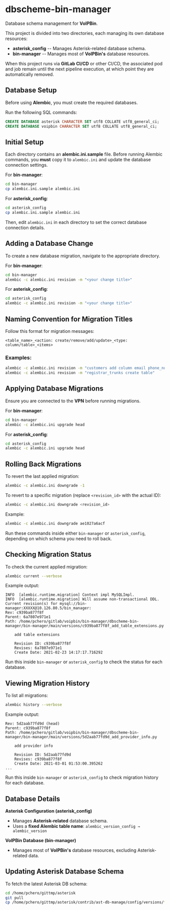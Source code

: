 # dbscheme-bin-manager

Database schema management for **VoIPBin**.

This project is divided into two directories, each managing its own
database resources:

-   **asterisk_config** -- Manages Asterisk-related database
    schema.
-   **bin-manager** -- Manages most of **VoIPBin's** database
    resources.

When this project runs via **GitLab CI/CD** or other CI/CD, the associated pod and job
remain until the next pipeline execution, at which point they are
automatically removed.

## Database Setup

Before using **Alembic**, you must create the required databases.

Run the following SQL commands:

```sql
CREATE DATABASE asterisk CHARACTER SET utf8 COLLATE utf8_general_ci;
CREATE DATABASE voipbin CHARACTER SET utf8 COLLATE utf8_general_ci;
```

## Initial Setup

Each directory contains an **alembic.ini.sample** file. Before
running Alembic commands, you **must** copy it to `alembic.ini` and
update the database connection settings.

For **bin-manager**:

``` sh
cd bin-manager
cp alembic.ini.sample alembic.ini
```

For **asterisk_config**:

``` sh
cd asterisk_config
cp alembic.ini.sample alembic.ini
```

Then, edit `alembic.ini` in each directory to set the correct database
connection details.


## Adding a Database Change

To create a new database migration, navigate to the appropriate
directory.

For **bin-manager**:

``` sh
cd bin-manager
alembic -c alembic.ini revision -m "<your change title>"
```

For **asterisk_config**:

``` sh
cd asterisk_config
alembic -c alembic.ini revision -m "<your change title>"
```

## Naming Convention for Migration Titles

Follow this format for migration messages:

``` text
<table_name>_<action: create/remove/add/update>_<type: column/table>_<items>
```

### Examples:

``` sh
alembic -c alembic.ini revision -m "customers add column email phone_number address"
alembic -c alembic.ini revision -m "registrar_trunks create table"
```


## Applying Database Migrations

Ensure you are connected to the **VPN** before running migrations.

For **bin-manager**:

``` sh
cd bin-manager
alembic -c alembic.ini upgrade head
```

For **asterisk_config**:

``` sh
cd asterisk_config
alembic -c alembic.ini upgrade head
```

## Rolling Back Migrations

To revert the last applied migration:

``` sh
alembic -c alembic.ini downgrade -1
```

To revert to a specific migration (replace `<revision_id>` with the
actual ID):

``` sh
alembic -c alembic.ini downgrade <revision_id>
```

Example:

``` sh
alembic -c alembic.ini downgrade ae1027a6acf
```

Run these commands inside either `bin-manager` or `asterisk_config`,
depending on which schema you need to roll back.


## Checking Migration Status

To check the current applied migration:

``` sh
alembic current --verbose
```

Example output:

``` text
INFO  [alembic.runtime.migration] Context impl MySQLImpl.
INFO  [alembic.runtime.migration] Will assume non-transactional DDL.
Current revision(s) for mysql://bin-manager:XXXXX@10.126.80.5/bin_manager:
Rev: c939ba877f8f
Parent: 6a7807e971e1
Path: /home/pchero/gitlab/voipbin/bin-manager/dbscheme-bin-manager/bin-manager/main/versions/c939ba877f8f_add_table_extensions.py

    add table extensions

    Revision ID: c939ba877f8f
    Revises: 6a7807e971e1
    Create Date: 2021-02-23 14:17:17.716292
```

Run this inside `bin-manager` or `asterisk_config` to check the status
for each database.

## Viewing Migration History

To list all migrations:

``` sh
alembic history --verbose
```

Example output:

``` text
Rev: 5d2aab77fd9d (head)
Parent: c939ba877f8f
Path: /home/pchero/gitlab/voipbin/bin-manager/dbscheme-bin-manager/bin-manager/main/versions/5d2aab77fd9d_add_provider_info.py

    add provider info

    Revision ID: 5d2aab77fd9d
    Revises: c939ba877f8f
    Create Date: 2021-03-01 01:53:00.395262
...
```

Run this inside `bin-manager` or `asterisk_config` to check migration
history for each database.

## Database Details

**Asterisk Configuration (asterisk_config)** 
- Manages **Asterisk-related** database schema. 
- Uses a **fixed Alembic table name**: `alembic_version_config → alembic_version`

**VoIPBin Database (bin-manager)**
- Manages most of **VoIPBin's** database resources, excluding Asterisk-related data.

## Updating Asterisk Database Schema

To fetch the latest Asterisk DB schema:

``` sh
cd /home/pchero/gittmp/asterisk
git pull
cp /home/pchero/gittmp/asterisk/contrib/ast-db-manage/config/versions/* /home/pchero/gitlab/voipbin/bin-manager/dbscheme-bin-manager/asterisk_config/config/versions
```